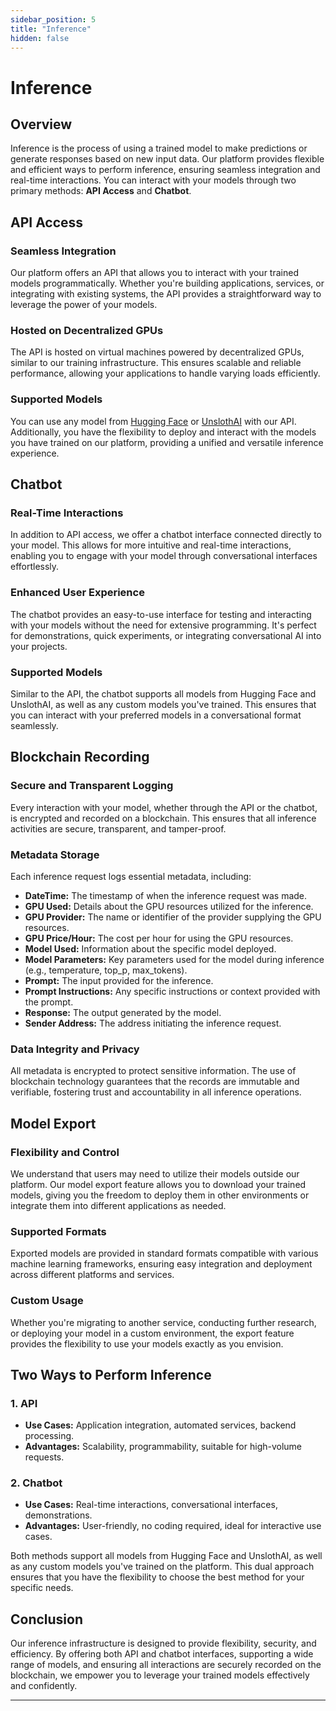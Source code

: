 ```yaml
---
sidebar_position: 5
title: "Inference"
hidden: false
---
```


# Inference

## Overview

Inference is the process of using a trained model to make predictions or generate responses based on new input data. Our platform provides flexible and efficient ways to perform inference, ensuring seamless integration and real-time interactions. You can interact with your models through two primary methods: **API Access** and **Chatbot**.

## API Access

### Seamless Integration

Our platform offers an API that allows you to interact with your trained models programmatically. Whether you're building applications, services, or integrating with existing systems, the API provides a straightforward way to leverage the power of your models.

### Hosted on Decentralized GPUs

The API is hosted on virtual machines powered by decentralized GPUs, similar to our training infrastructure. This ensures scalable and reliable performance, allowing your applications to handle varying loads efficiently.

### Supported Models

You can use any model from [Hugging Face](https://huggingface.co/) or [UnslothAI](https://unsloth.ai/) with our API. Additionally, you have the flexibility to deploy and interact with the models you have trained on our platform, providing a unified and versatile inference experience.

## Chatbot

### Real-Time Interactions

In addition to API access, we offer a chatbot interface connected directly to your model. This allows for more intuitive and real-time interactions, enabling you to engage with your model through conversational interfaces effortlessly.

### Enhanced User Experience

The chatbot provides an easy-to-use interface for testing and interacting with your models without the need for extensive programming. It's perfect for demonstrations, quick experiments, or integrating conversational AI into your projects.

### Supported Models

Similar to the API, the chatbot supports all models from Hugging Face and UnslothAI, as well as any custom models you've trained. This ensures that you can interact with your preferred models in a conversational format seamlessly.

## Blockchain Recording

### Secure and Transparent Logging

Every interaction with your model, whether through the API or the chatbot, is encrypted and recorded on a blockchain. This ensures that all inference activities are secure, transparent, and tamper-proof.

### Metadata Storage

Each inference request logs essential metadata, including:
- **DateTime:** The timestamp of when the inference request was made.
- **GPU Used:** Details about the GPU resources utilized for the inference.
- **GPU Provider:** The name or identifier of the provider supplying the GPU resources.
- **GPU Price/Hour:** The cost per hour for using the GPU resources.
- **Model Used:** Information about the specific model deployed.
- **Model Parameters:** Key parameters used for the model during inference (e.g., temperature, top_p, max_tokens).
- **Prompt:** The input provided for the inference.
- **Prompt Instructions:** Any specific instructions or context provided with the prompt.
- **Response:** The output generated by the model.
- **Sender Address:** The address initiating the inference request.

### Data Integrity and Privacy

All metadata is encrypted to protect sensitive information. The use of blockchain technology guarantees that the records are immutable and verifiable, fostering trust and accountability in all inference operations.

## Model Export

### Flexibility and Control

We understand that users may need to utilize their models outside our platform. Our model export feature allows you to download your trained models, giving you the freedom to deploy them in other environments or integrate them into different applications as needed.

### Supported Formats

Exported models are provided in standard formats compatible with various machine learning frameworks, ensuring easy integration and deployment across different platforms and services.

### Custom Usage

Whether you're migrating to another service, conducting further research, or deploying your model in a custom environment, the export feature provides the flexibility to use your models exactly as you envision.

## Two Ways to Perform Inference

### 1. API

- **Use Cases:** Application integration, automated services, backend processing.
- **Advantages:** Scalability, programmability, suitable for high-volume requests.

### 2. Chatbot

- **Use Cases:** Real-time interactions, conversational interfaces, demonstrations.
- **Advantages:** User-friendly, no coding required, ideal for interactive use cases.

Both methods support all models from Hugging Face and UnslothAI, as well as any custom models you've trained on the platform. This dual approach ensures that you have the flexibility to choose the best method for your specific needs.

## Conclusion

Our inference infrastructure is designed to provide flexibility, security, and efficiency. By offering both API and chatbot interfaces, supporting a wide range of models, and ensuring all interactions are securely recorded on the blockchain, we empower you to leverage your trained models effectively and confidently.

---
